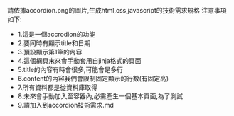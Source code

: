 請依據accordion.png的圖片,生成html,css,javascript的技術需求規格
注意事項如下:
- 1.這是一個accrodion的功能
- 2.要同時有顯示title和日期
- 3.預設顯示第1筆的內容
- 4.這個網頁末來會手動套用自jinja格式的頁面
- 5.title的內容有時會很多,可能會是多行
- 6.content的內容我們會限制固定顯示的行數(有固定高)
- 7.所有資料都是從資料庫取得
- 8.未來會手動加入至容器內,必需產生一個基本頁面,為了測試
- 9.請加入到accordion技術需求.md